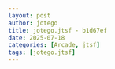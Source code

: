 ```yaml
---
layout: post
author: jotego
title: jotego.jtsf - b1d67ef
date: 2025-07-18
categories: [Arcade, jtsf]
tags: [jotego.jtsf]
---
```


